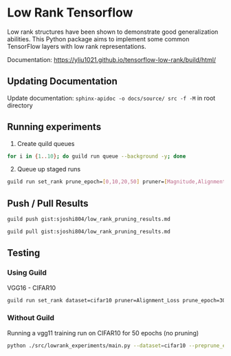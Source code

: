 # Low Rank Tensorflow

Low rank structures have been shown to demonstrate good
generalization abilities. This Python package aims to
implement some common TensorFlow layers with low rank
representations.

Documentation: https://yliu1021.github.io/tensorflow-low-rank/build/html/

## Updating Documentation

Update documentation: ```sphinx-apidoc -o docs/source/ src -f -M``` in root directory

## Running experiments
1. Create quild queues
```bash
for i in {1..10}; do guild run queue --background -y; done
```
2. Queue up staged runs
```bash
guild run set_rank prune_epoch=[0,10,20,50] pruner=[Magnitude,Alignment,WeightMagnitude,SNIP] pruning_scope=[local,global] sparsity=[0.75,0.9,0.95,0.98] total_epochs=128 lr=[0.01,0.05] l2=[0.0005,0.00005] model=vgg19 --stage-trials --tag="vgg19_2"
```

## Push / Pull Results

```bash
guild push gist:sjoshi804/low_rank_pruning_results.md
```

```bash
guild pull gist:sjoshi804/low_rank_pruning_results.md
```

## Testing

### Using Guild

VGG16 - CIFAR10

```bash 
guild run set_rank dataset=cifar10 pruner=Alignment_Loss prune_epoch=300 total_epochs=301 batch_size=256 sparsity=0.95 pruning_scope=global lr=0.05 model=vgg16 lr_scheduler_step_size=60 gpu=0
```

### Without Guild 
Running a vgg11 training run on CIFAR10 for 50 epochs (no pruning)
```bash
python ./src/lowrank_experiments/main.py --dataset=cifar10 --preprune_epochs=5 --postprune_epochs=10 --lr_drop=4 --lr=0.05 --momentum=0.9 --weight_decay=5e-4 --batch_size=256 --device=cuda
```

